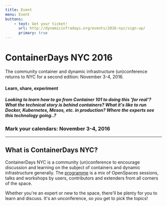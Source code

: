 ```yaml
---
title: Event
menu: Event
buttons:
    - text: Get your ticket!
      url: http://dynamicinfradays.org/events/2016-nyc/sign-up/
      primary: true
---
```


# ContainerDays NYC 2016

The community container and dynamic infrastructure (un)conference returns to NYC for a second edition: November 3-4, 2016.

#### Learn, share, experiment

##### Looking to learn how to go from Container 101 to doing this 'for real'? What the technical story is behind containers? What it's like to run Docker, Kubernetes, Mesos, etc. in production? Where the experts see this technology going..?

### Mark your calendars: **November 3-4, 2016**

----

## What is ContainerDays NYC?

ContainerDays NYC is a community (un)conference to encourage discussion and learning on the subject of containers and dynamic infrastructure generally. The [programme](#programme) is a mix of OpenSpaces sessions, talks and workshops by users, contributors and extenders from all corners of the space.

Whether you're an expert or new to the space, there'll be plenty for you to learn and discuss. It's an unconference, so _you_ get to pick the topics!
